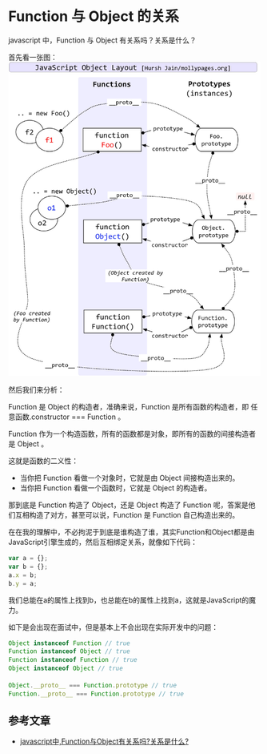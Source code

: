 # Function 与 Object 的关系

javascript 中，Function 与 Object 有关系吗？关系是什么？

首先看一张图：
![Alt](../images/Function与Object的关系.jpg)

然后我们来分析：

Function 是 Object 的构造者，准确来说，Function 是所有函数的构造者，即 任意函数.constructor === Function 。

Function 作为一个构造函数，所有的函数都是对象，即所有的函数的间接构造者是 Object 。

这就是函数的二义性：

- 当你把 Function 看做一个对象时，它就是由 Object 间接构造出来的。
- 当你把 Function 看做一个函数时，它就是 Object 的构造者。

那到底是 Function 构造了 Object，还是 Object 构造了 Function 呢，答案是他们互相构造了对方，甚至可以说，Function 是 Function 自己构造出来的。

在在我的理解中，不必拘泥于到底是谁构造了谁，其实Function和Object都是由JavaScript引擎生成的，然后互相绑定关系，就像如下代码：

```JavaScript
var a = {};
var b = {};
a.x = b;
b.y = a;
```

我们总能在a的属性上找到b，也总能在b的属性上找到a，这就是JavaScript的魔力。

如下是会出现在面试中，但是基本上不会出现在实际开发中的问题：

```JavaScript
Object instanceof Function // true
Function instanceof Object // true
Function instanceof Function // true
Object instanceof Object // true

Object.__proto__ === Function.prototype // true
Function.__proto__ === Function.prototype // true
```

## 参考文章
- [javascript中,Function与Object有关系吗?关系是什么?](https://www.zhihu.com/question/442270405)
